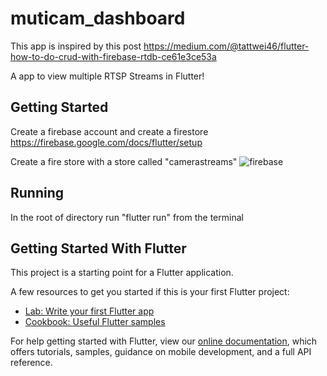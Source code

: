 # muticam_dashboard
This app is inspired by this post https://medium.com/@tattwei46/flutter-how-to-do-crud-with-firebase-rtdb-ce61e3ce53a

A app to view multiple RTSP Streams in Flutter!

## Getting Started
Create a firebase account and create a firestore https://firebase.google.com/docs/flutter/setup

Create a fire store with a store called "camerastreams"
​![firebase](https://raw.githubusercontent.com/mitchross/Multi-Camera-Dashboard/master/firestore.PNG)

## Running

 In the root of directory run "flutter run" from the terminal

## Getting Started With Flutter

This project is a starting point for a Flutter application.

A few resources to get you started if this is your first Flutter project:

- [Lab: Write your first Flutter app](https://flutter.dev/docs/get-started/codelab)
- [Cookbook: Useful Flutter samples](https://flutter.dev/docs/cookbook)

For help getting started with Flutter, view our
[online documentation](https://flutter.dev/docs), which offers tutorials,
samples, guidance on mobile development, and a full API reference.




